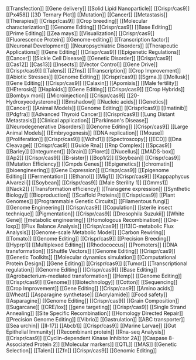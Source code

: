 [[Transfection]]
[[Gene delivery]]
[[Solid Lipid Nanoparticle]]
[[Crispr/cas9]]
[[Px458]]
[[3D Ternary Plot]]
[[Mutation]]
[[Cancer]]
[[Metastasis]]
[[Therapies]]
[[Crispr/cas9]]
[[Crop breeding]]
[[Molecular characterization]]
[[Genome Editing]]
[[Crispr/cas9]]
[[Base Editing]]
[[Prime Editing]]
[[Zea mays]]
[[Visualization]]
[[Crispr/cas9]]
[[Fluorescence Protein]]
[[Genome-editing]]
[[Transcription factor]]
[[Neuronal Development]]
[[Neuropsychiatric Disorders]]
[[Therapeutic Applications]]
[[Gene Editing]]
[[Crispr/cas9]]
[[Epigenetic Regulations]]
[[Cancer]]
[[Sickle Cell Disease]]
[[Genetic Disorder]]
[[Crispr/cas9]]
[[Cas12]]
[[Cas13]]
[[Insects]]
[[Vector Control]]
[[Gene Drive]]
[[Crispr/cas9]]
[[Talens]]
[[Zfns]]
[[Transcription]]
[[Crop Improvement]]
[[Abiotic Stresses]]
[[Genome Editing]]
[[Crispr/cas9]]
[[Sgrna.]]
[[Mollusk]]
[[Gene Editing]]
[[Crispr/cas9]]
[[Calaxin]]
[[Apomixis]]
[[Male fertility]]
[[HEterosis]]
[[Haploids]]
[[Gene Editing]]
[[Crispr/cas9]]
[[Crop Hybrids]]
[[Bombyx mori]]
[[Microinjection]]
[[Crispr/cas9]]
[[20-Hydroxyecdysterone]]
[[Bmshadow]]
[[Nucleic acids]]
[[Genetics]]
[[Cancer]]
[[Animal Models]]
[[Genome Editing]]
[[Crispr/cas9]]
[[Imatinib]]
[[Pdgfra]]
[[Advanced Thyroid Cancer]]
[[Crispr/cas9]]
[[Lung Distant Metastasis]]
[[Clinical application]]
[[Parkinson's Disease]]
[[Neurodegenerative Disorders]]
[[Genome Editing]]
[[Crispr/cas9]]
[[Large Animal Models]]
[[Embryogenesis]]
[[DNA replication]]
[[Mouse]]
[[Proliferation]]
[[Crispr/cas9]]
[[Wdhd1]]
[[Spectroscopy]]
[[ECD]]
[[Dna Cleavage]]
[[Crispr/cas9]]
[[Guide Rna]]
[[Rnp Complex]]
[[Spcas9]]
[[Barley]]
[[Integument]]
[[Grain]]
[[Floret]]
[[Nucellus]]
[[MADS-box]]
[[Ap2]]
[[Crispr/cas9]]
[[B-sister]]
[[Bop1/2]]
[[Soybean]]
[[Crispr/cas9]]
[[Mutation Efficiency]]
[[Gmpds Genes]]
[[Epigenetics]]
[[chromatin]]
[[bioengineering]]
[[Gene Expression]]
[[Crispr/cas9]]
[[Epigenome Editing]]
[[Fermentation]]
[[Ethanol]]
[[Mig1]]
[[Crispr/cas9]]
[[Kappaphycus Alvarezii]]
[[Soybean]]
[[Crispr/cas9]]
[[Male Sterility 1]]
[[Gmms1]]
[[Nack2]]
[[Transformation efficiency]]
[[Transgene expression]]
[[Synthetic Biology]]
[[Bioproduction]]
[[Scaffold Proteins]]
[[Crispr/cas9]]
[[Plant Genomes]]
[[Programmable Genetic Circuits]]
[[Filamentous fungi]]
[[Genome Engineering]]
[[Crispr/cas9]]
[[Copulation]]
[[sterile insect technique]]
[[Pigmentation]]
[[Crispr/cas9]]
[[Drosophila Suzukii]]
[[White Gene]]
[[metabolic engineering]]
[[Homologous Recombination]]
[[Cre-loxp]]
[[Flux Balance Analysis]]
[[Crispr/cas9]]
[[(13)C-metabolic Flux Analysis]]
[[Genome-scale Metabolic Model]]
[[Carbon Rewiring]]
[[Tomato]]
[[Genome Editing]]
[[Crispr/cas9]]
[[Precision Breeding]]
[[Hyprp1]]
[[Multiplexed Editing]]
[[Rhodococcus]]
[[Promoters]]
[[DNA transformation]]
[[Shuttle Vectors]]
[[Genome Editing]]
[[Crispr/cas9]]
[[Genetic Toolkits]]
[[Molecular dynamics simulation]]
[[Computational Protein Design]]
[[Gene Editing]]
[[Crispr/cas9]]
[[Tumor]]
[[Transcriptional regulation]]
[[Genome Editing]]
[[Crispr/cas9]]
[[Base Editing]]
[[Agrobacterium-mediated transformation]]
[[Hemp]]
[[Genome Editing]]
[[Crispr/cas9]]
[[Genome]]
[[Biotechnology]]
[[Cotton]]
[[Sequencing]]
[[Crop Improvement]]
[[Gene Editing]]
[[Crispr/cas9]]
[[Amino acids]]
[[Wheat]]
[[Asparagine synthetase]]
[[Acrylamide]]
[[Food safety]]
[[Asparagine]]
[[Genome Editing]]
[[Crispr/cas9]]
[[Grain Composition]]
[[Sugarcane]]
[[CRE/lox]]
[[gene targeting]]
[[Crispr/cas9]]
[[Single Strand Annealing]]
[[Site Specific Recombination]]
[[Homology Directed Repair]]
[[Precision Genome Editing]]
[[Vibrio]]
[[Gastrulation]]
[[ABC transporter]]
[[Sea urchin]]
[[Il-17]]
[[Abcb1]]
[[Crispr/cas9]]
[[Marine Larvae]]
[[Gut Epithelial Immunity]]
[[Recombinant protein]]
[[Rna-seq Analysis]]
[[Crispr/cas9]]
[[Cyclin-dependent Kinase Inhibitor 2A]]
[[Caspase 8-Associated Protein 2]]
[[Molecular markers]]
[[QTL]]
[[MAS]]
[[Genetic Selection]]
[[Talen]]
[[Zfn]]
[[Crispr/cas9]]
[[Genomic Editing]]
